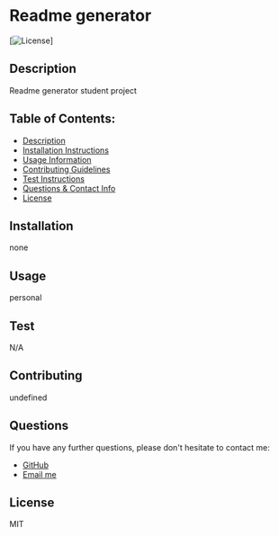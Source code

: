 # Readme generator

  [![License](https://img.shields.io/badge/License-MIT-yellow.svg)]

  ## Description 
  Readme generator student project

  ## Table of Contents: 
  - [Description](#Description)
  - [Installation Instructions](#Installation)
  - [Usage Information](#Usage) 
  - [Contributing Guidelines](#Contributing)
  - [Test Instructions](#Test) 
  - [Questions & Contact Info](#Questions)
  - [License](#License)

  ## Installation
  none

  ## Usage 
  personal


  ## Test
  N/A

  ## Contributing
  undefined

  ## Questions 

  If you have any further questions, please don't hesitate to contact me:
  - [GitHub](https://www.github.com/elismountain)
  - [Email me](mailto:echospb@mail.ru)

  ## License
  MIT